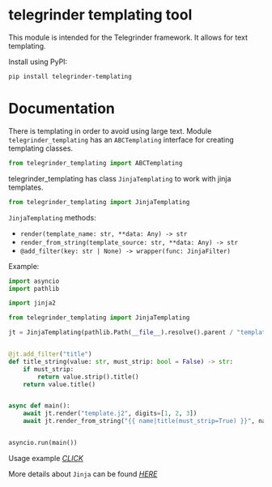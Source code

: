 # telegrinder templating tool

This module is intended for the Telegrinder framework. It allows for text templating.

Install using PyPI:

```
pip install telegrinder-templating
```


# Documentation

There is templating in order to avoid using large text. Module `telegrinder_templating` has an `ABCTemplating` interface for creating templating classes.

```python
from telegrinder_templating import ABCTemplating
```

telegrinder_templating has class `JinjaTemplating` to work with jinja templates.

```python
from telegrinder_templating import JinjaTemplating
```

`JinjaTemplating` methods:
* `render(template_name: str, **data: Any) -> str`
* `render_from_string(template_source: str, **data: Any) -> str`
* `@add_filter(key: str | None) -> wrapper(func: JinjaFilter)`


Example:
```python
import asyncio
import pathlib

import jinja2

from telegrinder_templating import JinjaTemplating

jt = JinjaTemplating(pathlib.Path(__file__).resolve().parent / "templates")


@jt.add_filter("title")
def title_string(value: str, must_strip: bool = False) -> str:
    if must_strip:
        return value.strip().title()
    return value.title()


async def main():
    await jt.render("template.j2", digits=[1, 2, 3])
    await jt.render_from_string("{{ name|title(must_strip=True) }}", name="  alex")


asyncio.run(main())
```

Usage example [*CLICK*](https://github.com/timoniq/telegrinder/blob/dev/examples/templating.py)

More details about `Jinja` can be found [*HERE*](https://jinja.palletsprojects.com/en)
